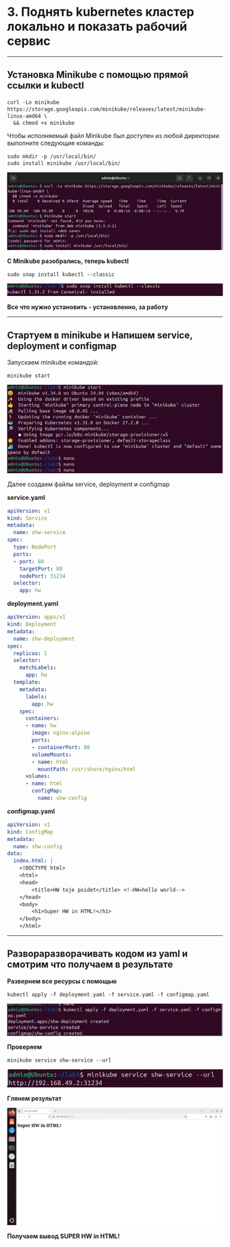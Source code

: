 
# 3. Поднять kubernetes кластер локально и показать рабочий сервис
___

## Установка Minikube с помощью прямой ссылки и kubectl
```
curl -Lo minikube https://storage.googleapis.com/minikube/releases/latest/minikube-linux-amd64 \
  && chmod +x minikube
```

Чтобы исполняемый файл Minikube был доступен из любой директории выполните следующие команды:
```
sudo mkdir -p /usr/local/bin/
sudo install minikube /usr/local/bin/
```

![minikube_inst-scr](img/1.jpg)

__С Minikube разобрались, теперь kubectl__

```
sudo snap install kubectl --classic
```

![kubectl_inst-scr](img/2.jpg)

__Все что нужно установить - установленно, за работу__

___

## Стартуем в minikube и Напишем service, deployment и configmap
Запускаем minikube командой:
```
minikube start
```

![minikube_start-scr](img/3.jpg)

Далее создаем файлы service, deployment и configmap


__service.yaml__

```yaml
apiVersion: v1
kind: Service
metadata:
  name: shw-service
spec:
  type: NodePort
  ports:
  - port: 80
    targetPort: 80
    nodePort: 31234
  selector:
    app: hw

```

__deployment.yaml__

```yaml
apiVersion: apps/v1
kind: Deployment
metadata:
  name: shw-deployment
spec:
  replicas: 1
  selector:
    matchLabels:
      app: hw
  template:
    metadata:
      labels:
        app: hw
    spec:
      containers:
      - name: hw
        image: nginx:alpine
        ports:
        - containerPort: 80
        volumeMounts:
        - name: html
          mountPath: /usr/share/nginx/html
      volumes:
      - name: html
        configMap:
          name: shw-config


```

__configmap.yaml__

```yaml
apiVersion: v1
kind: ConfigMap
metadata:
  name: shw-config
data:
  index.html: |
    <!DOCTYPE html>
    <html>
    <head>
        <title>HW toje poidet</title> <!-HW=hello world-->
    </head>
    <body>
        <h1>Super HW in HTML!</h1>
    </body>
    </html>


```
___

## Развораразворачивать кодом из yaml и смотрим что получаем в результате

__Развернем все ресурсы с помощью__
```
kubectl apply -f deployment.yaml -f service.yaml -f configmap.yaml
``` 
![apply-scr](img/4.jpg)

__Проверяем__

```
minikube service shw-service --url
```
![service-scr](img/5.jpg)


__Глянем результат__

![result-scr](img/6.jpg)

__Получаем вывод SUPER HW in HTML!__
